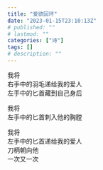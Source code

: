 ```yaml
---
title: "爱欲回环"
date: "2023-01-15T23:10:13Z"
# published: ""
# lastmod: ""
categories: ["诗"]
tags: []
# description: ""
---
```

我将  
右手中的羽毛递给我的爱人  
左手中的匕首藏到自己身后

我将  
左手中的匕首刺入他的胸膛

我将  
左手中的匕首递给我的爱人  
刀柄朝向他  
一次又一次
